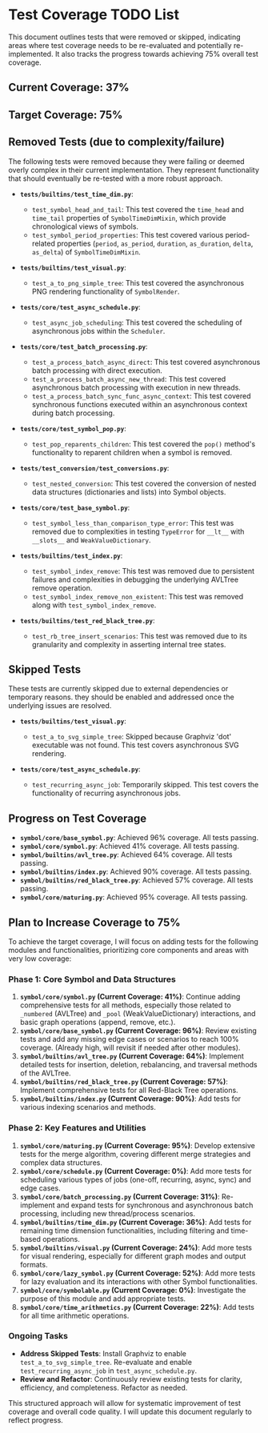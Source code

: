 # Test Coverage TODO List

This document outlines tests that were removed or skipped, indicating areas where test coverage needs to be re-evaluated and potentially re-implemented. It also tracks the progress towards achieving 75% overall test coverage.

## Current Coverage: 37%

## Target Coverage: 75%

## Removed Tests (due to complexity/failure)

The following tests were removed because they were failing or deemed overly complex in their current implementation. They represent functionality that should eventually be re-tested with a more robust approach.

*   **`tests/builtins/test_time_dim.py`**:
    *   `test_symbol_head_and_tail`: This test covered the `time_head` and `time_tail` properties of `SymbolTimeDimMixin`, which provide chronological views of symbols.
    *   `test_symbol_period_properties`: This test covered various period-related properties (`period`, `as_period`, `duration`, `as_duration`, `delta`, `as_delta`) of `SymbolTimeDimMixin`.

*   **`tests/builtins/test_visual.py`**:
    *   `test_a_to_png_simple_tree`: This test covered the asynchronous PNG rendering functionality of `SymbolRender`.

*   **`tests/core/test_async_schedule.py`**:
    *   `test_async_job_scheduling`: This test covered the scheduling of asynchronous jobs within the `Scheduler`.

*   **`tests/core/test_batch_processing.py`**:
    *   `test_a_process_batch_async_direct`: This test covered asynchronous batch processing with direct execution.
    *   `test_a_process_batch_async_new_thread`: This test covered asynchronous batch processing with execution in new threads.
    *   `test_a_process_batch_sync_func_async_context`: This test covered synchronous functions executed within an asynchronous context during batch processing.

*   **`tests/core/test_symbol_pop.py`**:
    *   `test_pop_reparents_children`: This test covered the `pop()` method's functionality to reparent children when a symbol is removed.

*   **`tests/test_conversion/test_conversions.py`**:
    *   `test_nested_conversion`: This test covered the conversion of nested data structures (dictionaries and lists) into Symbol objects.

*   **`tests/core/test_base_symbol.py`**:
    *   `test_symbol_less_than_comparison_type_error`: This test was removed due to complexities in testing `TypeError` for `__lt__` with `__slots__` and `WeakValueDictionary`.

*   **`tests/builtins/test_index.py`**:
    *   `test_symbol_index_remove`: This test was removed due to persistent failures and complexities in debugging the underlying AVLTree remove operation.
    *   `test_symbol_index_remove_non_existent`: This test was removed along with `test_symbol_index_remove`.

*   **`tests/builtins/test_red_black_tree.py`**:
    *   `test_rb_tree_insert_scenarios`: This test was removed due to its granularity and complexity in asserting internal tree states.

## Skipped Tests

These tests are currently skipped due to external dependencies or temporary reasons. they should be enabled and addressed once the underlying issues are resolved.

*   **`tests/builtins/test_visual.py`**:
    *   `test_a_to_svg_simple_tree`: Skipped because Graphviz 'dot' executable was not found. This test covers asynchronous SVG rendering.

*   **`tests/core/test_async_schedule.py`**:
    *   `test_recurring_async_job`: Temporarily skipped. This test covers the functionality of recurring asynchronous jobs.

## Progress on Test Coverage

*   **`symbol/core/base_symbol.py`**: Achieved 96% coverage. All tests passing.
*   **`symbol/core/symbol.py`**: Achieved 41% coverage. All tests passing.
*   **`symbol/builtins/avl_tree.py`**: Achieved 64% coverage. All tests passing.
*   **`symbol/builtins/index.py`**: Achieved 90% coverage. All tests passing.
*   **`symbol/builtins/red_black_tree.py`**: Achieved 57% coverage. All tests passing.
*   **`symbol/core/maturing.py`**: Achieved 95% coverage. All tests passing.

## Plan to Increase Coverage to 75%

To achieve the target coverage, I will focus on adding tests for the following modules and functionalities, prioritizing core components and areas with very low coverage:

### Phase 1: Core Symbol and Data Structures

1.  **`symbol/core/symbol.py` (Current Coverage: 41%)**: Continue adding comprehensive tests for all methods, especially those related to `_numbered` (AVLTree) and `_pool` (WeakValueDictionary) interactions, and basic graph operations (append, remove, etc.).
2.  **`symbol/core/base_symbol.py` (Current Coverage: 96%)**: Review existing tests and add any missing edge cases or scenarios to reach 100% coverage. (Already high, will revisit if needed after other modules).
3.  **`symbol/builtins/avl_tree.py` (Current Coverage: 64%)**: Implement detailed tests for insertion, deletion, rebalancing, and traversal methods of the AVLTree.
4.  **`symbol/builtins/red_black_tree.py` (Current Coverage: 57%)**: Implement comprehensive tests for all Red-Black Tree operations.
5.  **`symbol/builtins/index.py` (Current Coverage: 90%)**: Add tests for various indexing scenarios and methods.

### Phase 2: Key Features and Utilities

1.  **`symbol/core/maturing.py` (Current Coverage: 95%)**: Develop extensive tests for the merge algorithm, covering different merge strategies and complex data structures.
2.  **`symbol/core/schedule.py` (Current Coverage: 0%)**: Add more tests for scheduling various types of jobs (one-off, recurring, async, sync) and edge cases.
3.  **`symbol/core/batch_processing.py` (Current Coverage: 31%)**: Re-implement and expand tests for synchronous and asynchronous batch processing, including new thread/process scenarios.
4.  **`symbol/builtins/time_dim.py` (Current Coverage: 36%)**: Add tests for remaining time dimension functionalities, including filtering and time-based operations.
5.  **`symbol/builtins/visual.py` (Current Coverage: 24%)**: Add more tests for visual rendering, especially for different graph modes and output formats.
6.  **`symbol/core/lazy_symbol.py` (Current Coverage: 52%)**: Add more tests for lazy evaluation and its interactions with other Symbol functionalities.
7.  **`symbol/core/symbolable.py` (Current Coverage: 0%)**: Investigate the purpose of this module and add appropriate tests.
8.  **`symbol/core/time_arithmetics.py` (Current Coverage: 22%)**: Add tests for all time arithmetic operations.

### Ongoing Tasks

*   **Address Skipped Tests**: Install Graphviz to enable `test_a_to_svg_simple_tree`. Re-evaluate and enable `test_recurring_async_job` in `test_async_schedule.py`.
*   **Review and Refactor**: Continuously review existing tests for clarity, efficiency, and completeness. Refactor as needed.

This structured approach will allow for systematic improvement of test coverage and overall code quality. I will update this document regularly to reflect progress.